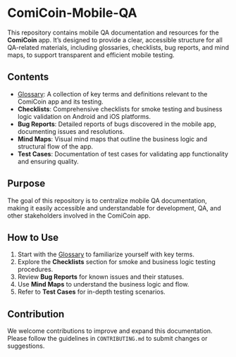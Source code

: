# ComiCoin-Mobile-QA

This repository contains mobile QA documentation and resources for the **ComiCoin** app. It’s designed to provide a clear, accessible structure for all QA-related materials, including glossaries, checklists, bug reports, and mind maps, to support transparent and efficient mobile testing.

## Contents

- [Glossary](Glossary/Glossary_ComiCoin.md): A collection of key terms and definitions relevant to the ComiCoin app and its testing.
- **Checklists**: Comprehensive checklists for smoke testing and business logic validation on Android and iOS platforms.
- **Bug Reports**: Detailed reports of bugs discovered in the mobile app, documenting issues and resolutions.
- **Mind Maps**: Visual mind maps that outline the business logic and structural flow of the app.
- **Test Cases**: Documentation of test cases for validating app functionality and ensuring quality.

## Purpose

The goal of this repository is to centralize mobile QA documentation, making it easily accessible and understandable for development, QA, and other stakeholders involved in the ComiCoin app.

## How to Use

1. Start with the [Glossary](Glossary/Glossary_ComiCoin.md) to familiarize yourself with key terms.
2. Explore the **Checklists** section for smoke and business logic testing procedures.
3. Review **Bug Reports** for known issues and their statuses.
4. Use **Mind Maps** to understand the business logic and flow.
5. Refer to **Test Cases** for in-depth testing scenarios.

## Contribution

We welcome contributions to improve and expand this documentation. Please follow the guidelines in `CONTRIBUTING.md` to submit changes or suggestions.

